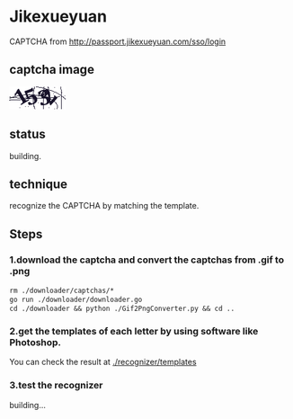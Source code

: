 # Jikexueyuan
CAPTCHA from http://passport.jikexueyuan.com/sso/login
## captcha image
![](./jikexueyuan.png)  
## status
building.
## technique
recognize the CAPTCHA by matching the template.
## Steps
### 1.download the captcha and convert the captchas from .gif to .png
``` shell
rm ./downloader/captchas/*
go run ./downloader/downloader.go
cd ./downloader && python ./Gif2PngConverter.py && cd ..
```
### 2.get the templates of each letter by using software like Photoshop.  
You can check the result at [./recognizer/templates](./recognizer/templates)

### 3.test the recognizer
building...
